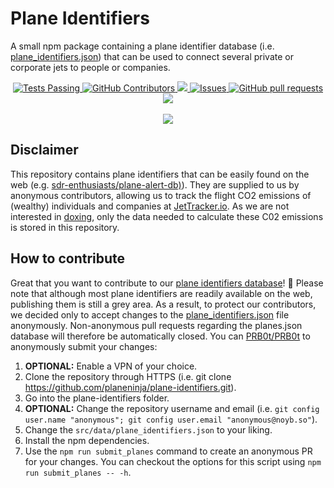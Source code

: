 # Plane Identifiers

A small npm package containing a plane identifier database (i.e. [plane_identifiers.json](src/data/plane_identifiers.json)) that can be used to connect several private or corporate jets to people or companies. 

<p align="center">
    <a href="https://github.com/jettracker-io/plane-identifiers/actions">
        <img alt="Tests Passing" src="https://img.shields.io/github/actions/workflow/status/jettracker-io/plane-identifiers/firebase-hosting-merge.yml" />
    </a>
    <a href="https://github.com/jettracker-io/plane-identifiers/graphs/contributors">
        <img alt="GitHub Contributors" src="https://img.shields.io/github/contributors/jettracker-io/plane-identifiers" />
    </a>
    <a href="https://codecov.io/gh/jettracker-io/plane-identifiers">
        <img src="https://codecov.io/gh/jettracker-io/plane-identifiers/branch/master/graph/badge.svg" />
    </a>
    <a href="https://github.com/jettracker-io/plane-identifiers/issues">
        <img alt="Issues" src="https://img.shields.io/github/issues/jettracker-io/plane-identifiers?color=0088ff" />
    </a>
    <a href="https://github.com/jettracker-io/plane-identifiers/pulls">
        <img alt="GitHub pull requests" src="https://img.shields.io/github/issues-pr/jettracker-io/plane-identifiers?color=0088ff" />
    </a>
    <a href="https://github.com/jettracker-io/plane-identifiers/blob/main/src/data/plane_identifiers.json">
        <img src="https://img.shields.io/endpoint?url=https%3A%2F%2Fraw.githubusercontent.com%2Fjettracker-io%2Fplane-identifiers%2Fmain%2Fsrc%2Fdata%2Fplane_identifiers_badge.json"/>
    </a>
    <br />
    <br />
    <a href="https://github.com/PRB0t/PRB0t">
        <img src="https://img.shields.io/badge/Powered%20by-PRB0T-gray.svg?colorA=4682B4&colorB=21618C&style=for-the-badge"/>
    </a>
</p>

## Disclaimer

This repository contains plane identifiers that can be easily found on the web (e.g. [sdr-enthusiasts/plane-alert-db)](https://github.com/sdr-enthusiasts/plane-alert-db)). They are supplied to us by anonymous contributors, allowing us to track the flight CO2 emissions of (wealthy) individuals and companies at [JetTracker.io](https://jettracker.io). As we are not interested in [doxing](https://en.wikipedia.org/wiki/Doxing), only the data needed to calculate these C02 emissions is stored in this repository.

## How to contribute

Great that you want to contribute to our [plane identifiers database](src/data/plane_identifiers.json)! :tada: Please note that although most plane identifiers are readily available on the web, publishing them is still a grey area. As a result, to protect our contributors, we decided only to accept changes to the [plane_identifiers.json](src/data/plane_identifiers.json) file anonymously. Non-anonymous pull requests regarding the planes.json database will therefore be automatically closed. You can [PRB0t/PRB0t](https://github.com/PRB0t/PRB0t) to anonymously submit your changes:

1.  **OPTIONAL:** Enable a VPN of your choice.
2.  Clone the repository through HTTPS (i.e. git clone <https://github.com/planeninja/plane-identifiers.git>).
3.  Go into the plane-identifiers folder.
4.  **OPTIONAL:** Change the repository username and email (i.e. `git config user.name "anonymous"; git config user.email "anonymous@noyb.so"`).
5.  Change the `src/data/plane_identifiers.json` to your liking.
6.  Install the npm dependencies.
7.  Use the `npm run submit_planes` command to create an anonymous PR for your changes. You can checkout the options for this script using `npm run submit_planes -- -h`.
